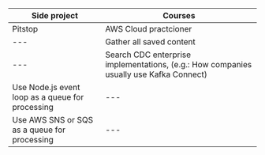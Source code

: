 | Side project                                     | Courses                                                                                |
|--------------------------------------------------|----------------------------------------------------------------------------------------|
| Pitstop                                          | AWS Cloud practcioner                                                                  |
| ---                                              | Gather all saved content                                                               |
| ---                                              | Search CDC enterprise implementations, (e.g.: How companies usually use Kafka Connect) |
| Use Node.js event loop as a queue for processing | ---                                                                                    |
| Use AWS SNS or SQS as a queue for processing     | ---                                                                                    |
